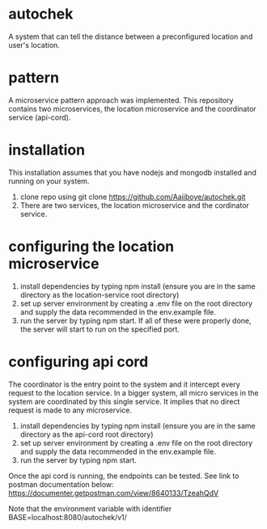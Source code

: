 # autochek
A system that can tell the distance between a preconfigured location and user's location.

# pattern 
A microservice pattern approach was implemented. This repository contains two microservices, the location microservice and the coordinator service (api-cord). 

# installation
This installation assumes that you have nodejs and mongodb installed and running on your system.
1. clone repo using git clone https://github.com/Aajiboye/autochek.git
2. There are two services, the location microservice and the cordinator service. 
# configuring the location microservice
  1. install dependencies by typing npm install (ensure you are in the same directory as the location-service root directory)
  2. set up server environment by creating a .env file on the root directory and supply the data recommended in the env.example file.
  3. run the server by typing npm start.
If all of these were properly done, the server will start to run on the specified port.
# configuring api cord
  The coordinator is the entry point to the system and it intercept every request to the location service. In a bigger system, all micro services in the system are coordinated by this single service. It implies that no direct request is made to any microservice.
  1. install dependencies by typing npm install (ensure you are in the same directory as the api-cord root directory)
  2. set up server environment by creating a .env file on the root directory and supply the data recommended in the env.example file.
  3. run the server by typing npm start.

Once the api cord is running, the endpoints can be tested. See link to postman documentation below:
  https://documenter.getpostman.com/view/8640133/TzeahQdV
  
  Note that the environment variable with identifier BASE=localhost:8080/autochek/v1/
 
